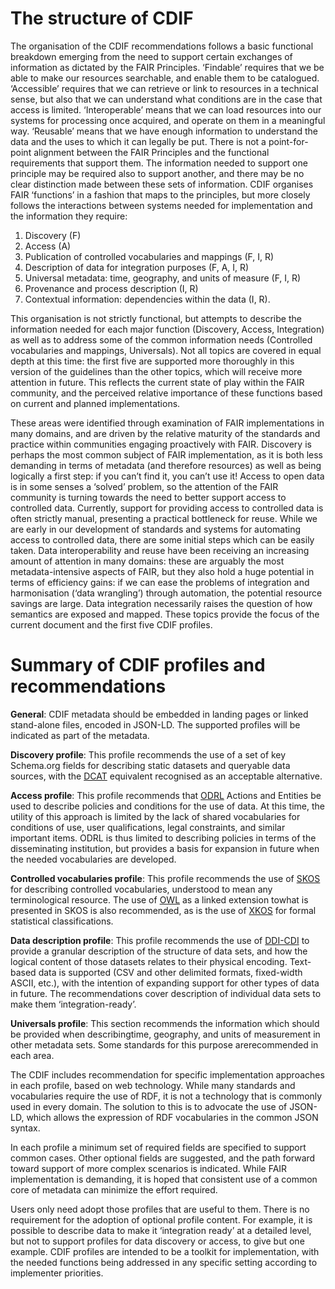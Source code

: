 # The structure of CDIF

The organisation of the CDIF recommendations follows a basic functional breakdown emerging from the need to support certain exchanges of information as dictated by the FAIR Principles. ‘Findable’ requires that we be able to make our resources searchable, and enable them to be catalogued. ‘Accessible’ requires that we can retrieve or link to resources in a technical sense, but also that we can understand what conditions are in the case that access is limited. ‘Interoperable’ means that we can load resources into our systems for processing once acquired, and operate on them in a meaningful way. ‘Reusable’ means that we have enough information to understand the data and the uses to which it can legally be put.  There is not a point-for-point alignment between the FAIR Principles and the functional requirements that support them. The information needed to support one principle may be required also to support another, and there may be no clear distinction made between these sets of information. CDIF organises FAIR ‘functions’ in a fashion that maps to the principles, but more closely follows the interactions between systems needed for implementation and the information they require:

1. Discovery (F)
2. Access (A)
3. Publication of controlled vocabularies and mappings (F, I, R)
4. Description of data for integration purposes (F, A, I, R)
5. Universal metadata: time, geography, and units of measure (F, I, R)
6. Provenance and process description (I, R)
7. Contextual information: dependencies within the data (I, R).

This organisation is not strictly functional, but attempts to describe the information needed for each major function (Discovery, Access, Integration) as well as to address some of the common information needs (Controlled vocabularies and mappings, Universals). Not all topics are covered in equal depth at this time: the first five are supported more thoroughly in this version of the guidelines than the other topics, which will receive more attention in future. This reflects the current state of play within the FAIR community, and the perceived relative importance of these functions based on current and planned implementations.

These areas were identified through examination of FAIR implementations in many domains, and are driven by the relative maturity of the standards and practice within communities engaging proactively with FAIR. Discovery is perhaps the most common subject of FAIR implementation, as it is both less demanding in terms of metadata (and therefore resources) as well as being logically a first step: if you can’t find it, you can’t use it! Access to open data is in some senses a ‘solved’ problem, so the attention of the FAIR community is turning towards the need to better support access to controlled data. Currently, support for providing access to controlled data is often strictly manual, presenting a practical bottleneck for reuse. While we are early in our development of standards and systems for automating access to controlled data, there are some initial steps which can be easily taken. Data interoperability and reuse have been receiving an increasing amount of attention in many domains: these are arguably the most metadata-intensive aspects of FAIR, but they also hold a huge potential in terms of efficiency gains: if we can ease the problems of integration and harmonisation (‘data wrangling’) through automation, the potential resource savings are large. Data integration necessarily raises the question of how semantics are exposed and mapped. These topics provide the focus of the current document and the first five CDIF profiles.

# Summary of CDIF profiles and recommendations

**General**: CDIF metadata should be embedded in landing pages or linked stand-alone files, encoded in JSON-LD. The supported profiles will be indicated as part of the metadata.

**Discovery profile**: This profile recommends the use of a set of key Schema.org fields for describing static datasets and queryable data sources, with the [DCAT](https://www.w3.org/TR/vocab-dcat-3/) equivalent recognised as an acceptable alternative.

**Access profile**: This profile recommends that [ODRL](https://www.w3.org/TR/odrl-model/) Actions and Entities be used to describe policies and conditions for the use of data. At this time, the utility of this approach is limited by the lack of shared vocabularies for conditions of use, user qualifications, legal constraints, and similar important items. ODRL is thus limited to describing policies in terms of the disseminating institution, but provides a basis for expansion in future when the needed vocabularies are developed.

**Controlled vocabularies profile**: This profile recommends the use of [SKOS](https://www.w3.org/TR/2009/REC-skos-reference-20090818/) for describing controlled vocabularies, understood to mean any terminological resource. The use of [OWL](https://www.w3.org/TR/owl2-overview/) as a linked extension towhat is presented in SKOS is also recommended, as is the use of [XKOS](https://ddialliance.org/Specification/RDF/XKOS) for formal statistical classifications.

**Data description profile**: This profile recommends the use of [DDI-CDI](https://ddialliance.org/Specification/ddi-cdi) to provide a granular description of the structure of data sets, and how the logical content of those datasets relates to their physical encoding. Text-based data is supported (CSV and other delimited formats, fixed-width ASCII, etc.), with the intention of expanding support for other types of data in future. The recommendations cover description of individual data sets to make them ‘integration-ready’.

**Universals profile**: This section recommends the information which should be provided when describingtime, geography, and units of measurement in other metadata sets. Some standards for this purpose arerecommended in each area.


The CDIF includes recommendation for specific implementation approaches in each profile, based on web technology. While many standards and vocabularies require the use of RDF, it is not a technology that is commonly used in every domain. The solution to this is to advocate the use of JSON-LD, which allows the expression of RDF vocabularies in the common JSON syntax.

In each profile a minimum set of required fields are specified to support common cases. Other optional fields are suggested, and the path forward toward support of more complex scenarios is indicated. While FAIR implementation is demanding, it is hoped that consistent use of a common core of metadata can minimize the effort required.

Users only need adopt those profiles that are useful to them. There is no requirement for the adoption of optional profile content. For example, it is possible to describe data to make it ‘integration ready’ at a detailed level, but not to support profiles for data discovery or access, to give but one example. CDIF profiles are intended to be a toolkit for implementation, with the needed functions being addressed in any specific setting according to implementer priorities.